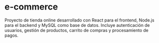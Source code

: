 # e-commerce
Proyecto de tienda online desarrollado con React para el frontend, Node.js para el backend y MySQL como base de datos. Incluye autenticación de usuarios, gestión de productos, carrito de compras y procesamiento de pagos.
